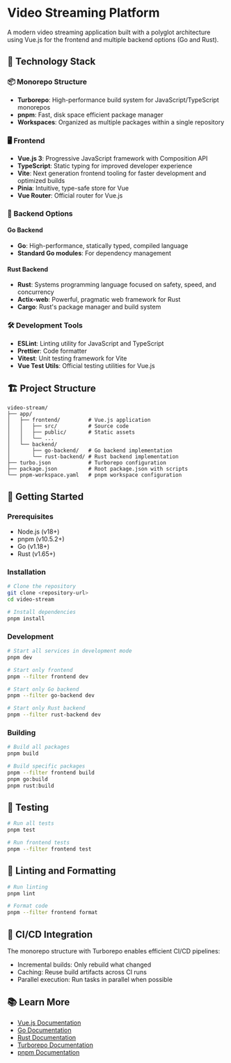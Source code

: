 # Video Streaming Platform

A modern video streaming application built with a polyglot architecture using Vue.js for the frontend and multiple backend options (Go and Rust).

## 🚀 Technology Stack

### 📦 Monorepo Structure
- **Turborepo**: High-performance build system for JavaScript/TypeScript monorepos
- **pnpm**: Fast, disk space efficient package manager
- **Workspaces**: Organized as multiple packages within a single repository

### 🖥️ Frontend
- **Vue.js 3**: Progressive JavaScript framework with Composition API
- **TypeScript**: Static typing for improved developer experience
- **Vite**: Next generation frontend tooling for faster development and optimized builds
- **Pinia**: Intuitive, type-safe store for Vue
- **Vue Router**: Official router for Vue.js

### 🔧 Backend Options

#### Go Backend
- **Go**: High-performance, statically typed, compiled language
- **Standard Go modules**: For dependency management

#### Rust Backend
- **Rust**: Systems programming language focused on safety, speed, and concurrency
- **Actix-web**: Powerful, pragmatic web framework for Rust
- **Cargo**: Rust's package manager and build system

### 🛠️ Development Tools
- **ESLint**: Linting utility for JavaScript and TypeScript
- **Prettier**: Code formatter
- **Vitest**: Unit testing framework for Vite
- **Vue Test Utils**: Official testing utilities for Vue.js

## 🏗️ Project Structure

```
video-stream/
├── app/
│   ├── frontend/         # Vue.js application
│   │   ├── src/          # Source code
│   │   ├── public/       # Static assets
│   │   └── ...
│   └── backend/
│       ├── go-backend/   # Go backend implementation
│       └── rust-backend/ # Rust backend implementation
├── turbo.json            # Turborepo configuration
├── package.json          # Root package.json with scripts
└── pnpm-workspace.yaml   # pnpm workspace configuration
```

## 🚀 Getting Started

### Prerequisites
- Node.js (v18+)
- pnpm (v10.5.2+)
- Go (v1.18+)
- Rust (v1.65+)

### Installation

```bash
# Clone the repository
git clone <repository-url>
cd video-stream

# Install dependencies
pnpm install
```

### Development

```bash
# Start all services in development mode
pnpm dev

# Start only frontend
pnpm --filter frontend dev

# Start only Go backend
pnpm --filter go-backend dev

# Start only Rust backend
pnpm --filter rust-backend dev
```

### Building

```bash
# Build all packages
pnpm build

# Build specific packages
pnpm --filter frontend build
pnpm go:build
pnpm rust:build
```

## 🧪 Testing

```bash
# Run all tests
pnpm test

# Run frontend tests
pnpm --filter frontend test
```

## 🧹 Linting and Formatting

```bash
# Run linting
pnpm lint

# Format code
pnpm --filter frontend format
```

## 🔄 CI/CD Integration

The monorepo structure with Turborepo enables efficient CI/CD pipelines:
- Incremental builds: Only rebuild what changed
- Caching: Reuse build artifacts across CI runs
- Parallel execution: Run tasks in parallel when possible

## 📚 Learn More

- [Vue.js Documentation](https://vuejs.org/)
- [Go Documentation](https://golang.org/doc/)
- [Rust Documentation](https://www.rust-lang.org/learn)
- [Turborepo Documentation](https://turbo.build/repo/docs)
- [pnpm Documentation](https://pnpm.io/motivation)
